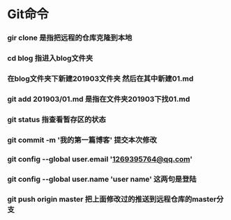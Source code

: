 # Git命令

### gir clone 是指把远程的仓库克隆到本地

### cd blog 指进入blog文件夹

### 在blog文件夹下新建201903文件夹  然后在其中新建01.md

### git add 201903/01.md 是指在文件夹201903下找01.md

### git status 指查看暂存区的状态

### git commit -m '我的第一篇博客'  提交本次修改

### git config --global user.email '1269395764@qq.com'  

### git config --global user.name 'user name' 这两句是登陆

### git push origin master 把上面修改过的推送到远程仓库的master分支











